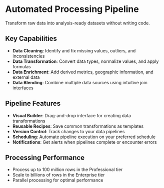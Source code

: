 # Automated Processing Pipeline

Transform raw data into analysis-ready datasets without writing code.

## Key Capabilities

- **Data Cleaning**: Identify and fix missing values, outliers, and inconsistencies
- **Data Transformation**: Convert data types, normalize values, and apply formulas
- **Data Enrichment**: Add derived metrics, geographic information, and external data
- **Data Blending**: Combine multiple data sources using intuitive join interfaces

## Pipeline Features

- **Visual Builder**: Drag-and-drop interface for creating data transformations
- **Reusable Recipes**: Save common transformations as templates
- **Version Control**: Track changes to your data pipelines
- **Scheduling**: Automate pipeline execution on your preferred schedule
- **Notifications**: Get alerts when pipelines complete or encounter errors

## Processing Performance

- Process up to 100 million rows in the Professional tier
- Scale to billions of rows in the Enterprise tier
- Parallel processing for optimal performance
